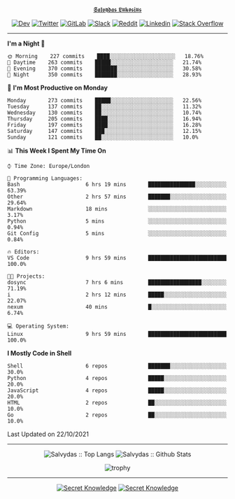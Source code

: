 <div align="center">
  
[𝕾𝖆𝖑𝖛𝖞𝖉𝖆𝖘 𝕷𝖚𝖐𝖔𝖘𝖎𝖚𝖘](https://git.io/JJwwg)
  
[![Dev](https://img.shields.io/badge/-DEV-222222?style=flat-square&logo=dev.to&logoColor=white&link=https://dev.to/sso/)](https://dev.to/sso/)
[![Twitter](https://img.shields.io/badge/-Twitter-222222?style=flat-square&logo=twitter&logoColor=white&link=https://twitter.com/digital_wizz/)](https://twitter.com/digital_wizz/)
[![GitLab](https://img.shields.io/badge/-GitLab-222222?style=flat-square&logo=GitLab&logoColor=white&link=https://gitlab.com/ss-o/)](https://gitlab.com/ss-o/)
[![Slack](https://img.shields.io/badge/-Slack-222222?style=flat-square&logo=Slack&logoColor=white&link=https://digital-teams.slack.com/)](https://digital-teams.slack.com/)
[![Reddit](https://img.shields.io/badge/-Reddit-222222?style=flat-square&logo=Reddit&logoColor=white&link=https://https://www.reddit.com/user/ss-o/)](https://www.reddit.com/user/ss-o/)
[![Linkedin](https://img.shields.io/badge/-LinkedIn-222222?style=flat-square&logo=Linkedin&logoColor=white&link=https://www.linkedin.com/in/digital-clouds/)](https://www.linkedin.com/in/digital-clouds/)
[![Stack Overflow](https://img.shields.io/badge/-Stack%20Overflow-222222?style=flat-square&logo=stack-overflow&logoColor=white&link=https://stackoverflow.com/users/13893752/salvydas-lukosius)](https://stackoverflow.com/users/13893752/salvydas-lukosius)
  
</div>

---

<!--START_SECTION:waka-->
**I'm a Night 🦉** 

```text
🌞 Morning    227 commits    ████░░░░░░░░░░░░░░░░░░░░░   18.76% 
🌆 Daytime    263 commits    █████░░░░░░░░░░░░░░░░░░░░   21.74% 
🌃 Evening    370 commits    ███████░░░░░░░░░░░░░░░░░░   30.58% 
🌙 Night      350 commits    ███████░░░░░░░░░░░░░░░░░░   28.93%

```
📅 **I'm Most Productive on Monday** 

```text
Monday       273 commits    █████░░░░░░░░░░░░░░░░░░░░   22.56% 
Tuesday      137 commits    ██░░░░░░░░░░░░░░░░░░░░░░░   11.32% 
Wednesday    130 commits    ██░░░░░░░░░░░░░░░░░░░░░░░   10.74% 
Thursday     205 commits    ████░░░░░░░░░░░░░░░░░░░░░   16.94% 
Friday       197 commits    ████░░░░░░░░░░░░░░░░░░░░░   16.28% 
Saturday     147 commits    ███░░░░░░░░░░░░░░░░░░░░░░   12.15% 
Sunday       121 commits    ██░░░░░░░░░░░░░░░░░░░░░░░   10.0%

```


📊 **This Week I Spent My Time On** 

```text
⌚︎ Time Zone: Europe/London

💬 Programming Languages: 
Bash                     6 hrs 19 mins       ███████████████░░░░░░░░░░   63.39% 
Other                    2 hrs 57 mins       ███████░░░░░░░░░░░░░░░░░░   29.64% 
Markdown                 18 mins             ░░░░░░░░░░░░░░░░░░░░░░░░░   3.17% 
Python                   5 mins              ░░░░░░░░░░░░░░░░░░░░░░░░░   0.94% 
Git Config               5 mins              ░░░░░░░░░░░░░░░░░░░░░░░░░   0.84%

🔥 Editors: 
VS Code                  9 hrs 59 mins       █████████████████████████   100.0%

🐱‍💻 Projects: 
dosync                   7 hrs 6 mins        █████████████████░░░░░░░░   71.19% 
i                        2 hrs 12 mins       █████░░░░░░░░░░░░░░░░░░░░   22.07% 
nexum                    40 mins             █░░░░░░░░░░░░░░░░░░░░░░░░   6.74%

💻 Operating System: 
Linux                    9 hrs 59 mins       █████████████████████████   100.0%

```

**I Mostly Code in Shell** 

```text
Shell                    6 repos             ███████░░░░░░░░░░░░░░░░░░   30.0% 
Python                   4 repos             █████░░░░░░░░░░░░░░░░░░░░   20.0% 
JavaScript               4 repos             █████░░░░░░░░░░░░░░░░░░░░   20.0% 
HTML                     2 repos             ██░░░░░░░░░░░░░░░░░░░░░░░   10.0% 
Go                       2 repos             ██░░░░░░░░░░░░░░░░░░░░░░░   10.0%

```



 Last Updated on 22/10/2021
<!--END_SECTION:waka-->

---

<div align=center>

![Salvydas :: Top Langs](https://github-readme-stats.vercel.app/api/top-langs/?username=ss-o&langs_count=8&card_width=300&theme=blue-green&layout=compact)
![Salvydas :: Github Stats](https://github-readme-stats.vercel.app/api?username=ss-o&theme=blue-green&layout=compact&no-frame=true)
 
![trophy](https://github-profile-trophy.vercel.app/?username=ss-o&theme=darkhub&rank=SSS,SS,S,AAA,AA,A,B,C&no-frame=true)

---

[![Secret Knowledge](https://github-readme-stats.vercel.app/api/pin/?username=github&repo=government.github.com&card_width=150&theme=blue-green&layout=compact)](https://github.com/github/government.github.com)
[![Secret Knowledge](https://github-readme-stats.vercel.app/api/pin/?username=ss-o&repo=the-book-of-secret-knowledge&card_width=150&theme=blue-green&layout=compact)](https://github.com/ss-o/the-book-of-secret-knowledge)

</div>

